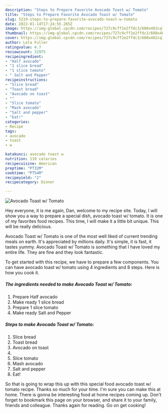 ```yaml
---
description: "Steps to Prepare Favorite Avocado Toast w/ Tomato"
title: "Steps to Prepare Favorite Avocado Toast w/ Tomato"
slug: 5219-steps-to-prepare-favorite-avocado-toast-w-tomato
date: 2022-01-14T17:24:55.265Z
image: https://img-global.cpcdn.com/recipes/727c9cff2e2ffdc3/680x482cq70/avocado-toast-w-tomato-recipe-main-photo.jpg
thumbnail: https://img-global.cpcdn.com/recipes/727c9cff2e2ffdc3/680x482cq70/avocado-toast-w-tomato-recipe-main-photo.jpg
cover: https://img-global.cpcdn.com/recipes/727c9cff2e2ffdc3/680x482cq70/avocado-toast-w-tomato-recipe-main-photo.jpg
author: Lela Fuller
ratingvalue: 4.7
reviewcount: 22975
recipeingredient:
- "Half avocado"
- "1 slice bread"
- "1 slice tomato"
- " Salt and Pepper"
recipeinstructions:
- "Slice bread"
- "Toast bread"
- "Avocado on toast"
- ""
- "Slice tomato"
- "Mash avocado"
- "Salt and pepper"
- "Eat!"
categories:
- Recipe
tags:
- avocado
- toast
- w

katakunci: avocado toast w 
nutrition: 119 calories
recipecuisine: American
preptime: "PT32M"
cooktime: "PT54M"
recipeyield: "2"
recipecategory: Dinner

---
```



![Avocado Toast w/ Tomato](https://img-global.cpcdn.com/recipes/727c9cff2e2ffdc3/680x482cq70/avocado-toast-w-tomato-recipe-main-photo.jpg)

Hey everyone, it is me again, Dan, welcome to my recipe site. Today, I will show you a way to prepare a special dish, avocado toast w/ tomato. It is one of my favorites food recipes. This time, I will make it a little bit unique. This will be really delicious.

Avocado Toast w/ Tomato is one of the most well liked of current trending meals on earth. It's appreciated by millions daily. It's simple, it is fast, it tastes yummy. Avocado Toast w/ Tomato is something that I have loved my entire life. They are fine and they look fantastic.




To get started with this recipe, we have to prepare a few components. You can have avocado toast w/ tomato using 4 ingredients and 8 steps. Here is how you cook it.

<!--inarticleads1-->

##### The ingredients needed to make Avocado Toast w/ Tomato:

1. Prepare Half avocado
1. Make ready 1 slice bread
1. Prepare 1 slice tomato
1. Make ready  Salt and Pepper




<!--inarticleads2-->

##### Steps to make Avocado Toast w/ Tomato:

1. Slice bread
1. Toast bread
1. Avocado on toast
1. 
1. Slice tomato
1. Mash avocado
1. Salt and pepper
1. Eat!




So that is going to wrap this up with this special food avocado toast w/ tomato recipe. Thanks so much for your time. I'm sure you can make this at home. There is gonna be interesting food at home recipes coming up. Don't forget to bookmark this page on your browser, and share it to your family, friends and colleague. Thanks again for reading. Go on get cooking!
